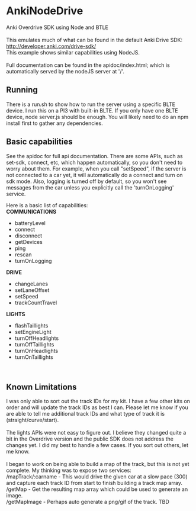 # AnkiNodeDrive
Anki Overdrive SDK using Node and BTLE</br>
<br/>
This emulates much of what can be found in the default Anki Drive SDK:<br/>
<a href='http://developer.anki.com/drive-sdk/'>http://developer.anki.com/drive-sdk/</a>
<br/>
This example shows similar capabilities using NodeJS.<br/>
<br/>
Full documentation can be found in the apidoc/index.html; which is automatically served by the nodeJS server at '/'.<br/>
<h2>Running</h2>
There is a run.sh to show how to run the server using a specific BLTE device.  I run this on a PI3 with built-in BLTE.  If you only have one BLTE device, node server.js should be enough.  You will likely need to do an npm install first to gather any dependencies.
<h2>Basic capabilities</h2>
See the apidoc for full api documentation.  There are some APIs, such as set-sdk, connect, etc, which happen automatically, so you don't need to worry about them.  For example, when you call "setSpeed", if the server is not connected to a car yet, it will automatically do a connect and turn on sdk mode. Also, logging is turned off by default, so you won't see messages from the car unless you explicitly call the 'turnOnLogging' service.<br>

Here is a basic list of capabilities:<br/>
<b>COMMUNICATIONS</b>
<ul>
<li>batteryLevel</li>
<li>connect</li>
<li>disconnect</li>
<li>getDevices</li>
<li>ping</li>
<li>rescan</li>
<li>turnOnLogging</li>
</ul>
<b>DRIVE</b>
<ul>
<li>changeLanes</li>
<li>setLaneOffset</li>
<li>setSpeed</li>
<li>trackCountTravel</li>
</ul>
<b>LIGHTS</b>
<ul>
<li>flashTaillights</li>
<li>setEngineLight</li>
<li>turnOffHeadlights</li>
<li>turnOffTaillights</li>
<li>turnOnHeadlights</li>
<li>turnOnTaillights</li>
</ul>
<br/>
<h2>Known Limitations</h2>
I was only able to sort out the track IDs for my kit.  I have a few other kits on order and will update the track IDs as best I can.  Please let me know if you are able to tell me additional track IDs and what type of track it is (straight/curve/start).<br/>
<br/>
The lights APIs were not easy to figure out.  I believe they changed quite a bit in the Overdrive version and the public SDK does not address the changes yet.  I did my best to handle a few cases.  If you sort out others, let me know.<br/>
<br/>
I began to work on being able to build a map of the track, but this is not yet complete.  My thinking was to expose two services:<br/>
/mapTrack/:carname - This would drive the given car at a slow pace (300) and capture each track ID from start to finish building a track map array.<br/>
/getMap - Get the resulting map array which could be used to generate an image.<br/>
/getMapImage - Perhaps auto generate a png/gif of the track. TBD<br/>
